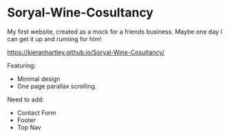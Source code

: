 # Soryal-Wine-Cosultancy
My first website, created as a mock for a friends business. Maybe one day I can get it up and running for him!

https://kieranhartley.github.io/Soryal-Wine-Cosultancy/

Featuring:

- Minimal design
- One page parallax scrolling.

Need to add:
- Contact Form
- Footer
- Top Nav

